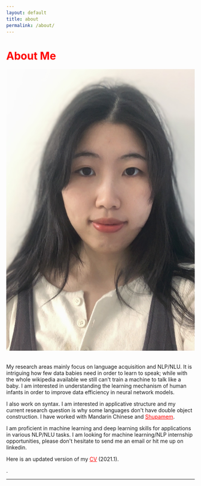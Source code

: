 ```yaml
---
layout: default
title: about
permalink: /about/
---
```

<h1 style="color: red"> About Me </h1>
<img class="col one right" src="/img/IMG_3936.jpg">
<p><br/>
My research areas mainly focus on language acquisition and NLP/NLU. It is intriguing how few data babies need in order to learn to speak; while with the whole wikipedia available we still can't train a machine to talk like a baby. I am interested in understanding the learning mechanism of human infants in order to improve data efficiency in neural network models. </p>

<p>
I also work on syntax. I am interested in applicative structure and my current research question is why some languages don't have double object construction. I have worked with Mandarin Chinese and <a href="https://en.wikipedia.org/wiki/Bamum_language" style="color:red">Shupamem</a>.</p>

<p>I am proficient in machine learning and deep learning skills for applications in various NLP/NLU tasks. I am looking for machine learning/NLP internship opportunities, please don't hesitate to send me an email or hit me up on linkedin. </p>

<p>Here is an updated version of my <a href = "https://xiaomeng-ma.github.io/CVJan12.pdf" target = "_blank" style="color:red">CV</a> (2021.1).</p>.
<br/>
<hr/>
<br/>
<div>
<span class="contacticon center">
	<a href="mailto:xm2158@tc.columbia.com"><i class="fa fa-envelope-square"></i></a>
	<a href="https://www.linkedin.com/in/amyxiaomengma/" target="_blank"><i class="fa fa-linkedin-square"></i></a>
</span>
</div>

